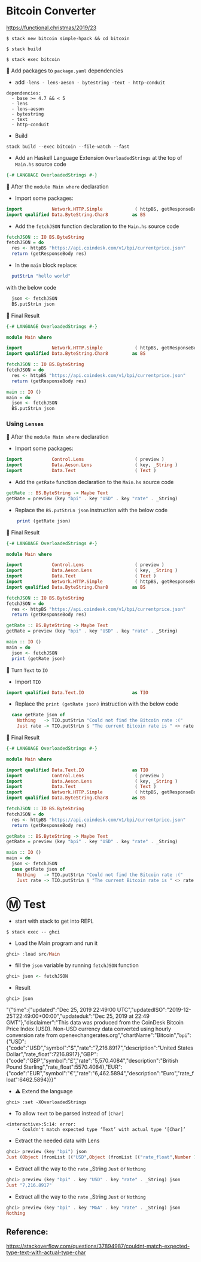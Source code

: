 # Bitcoin Converter

https://functional.christmas/2019/23


```
$ stack new bitcoin simple-hpack && cd bitcoin
```

```
$ stack build
```

```
$ stack exec bitcoin
``` 

:pushpin: Add packages to `package.yaml` dependencies

 * add `-lens - lens-aeson - bytestring -text - http-conduit`

```
dependencies:
  - base >= 4.7 && < 5
  - lens
  - lens-aeson
  - bytestring
  - text
  - http-conduit
```

* Build 

```
stack build --exec bitcoin --file-watch --fast
```

* Add an Haskell Language Extension `OverloadedStrings` at the top of `Main.hs` source code 

```Haskell
{-# LANGUAGE OverloadedStrings #-}
```

:pushpin: After the `module Main where` declaration

* Import some packages:

```Haskell
import           Network.HTTP.Simple            ( httpBS, getResponseBody )               
import qualified Data.ByteString.Char8         as BS
```

* Add the `fetchJSON` function declaration to the `Main.hs` source code 

```Haskell
fetchJSON :: IO BS.ByteString
fetchJSON = do
  res <- httpBS "https://api.coindesk.com/v1/bpi/currentprice.json"
  return (getResponseBody res)
```

* In the `main` block replace:

```Haskell
  putStrLn "hello world"
```

  with the below code

```Haskell
  json <- fetchJSON
  BS.putStrLn json
```

:bookmark: Final Result

```Haskell
{-# LANGUAGE OverloadedStrings #-}

module Main where

import           Network.HTTP.Simple            ( httpBS, getResponseBody )
import qualified Data.ByteString.Char8         as BS

fetchJSON :: IO BS.ByteString
fetchJSON = do
  res <- httpBS "https://api.coindesk.com/v1/bpi/currentprice.json"
  return (getResponseBody res)

main :: IO ()
main = do
  json <- fetchJSON
  BS.putStrLn json
```

### Using `Lenses`

:pushpin: After the `module Main where` declaration

* Import some packages:

```Haskell
import           Control.Lens                   ( preview )
import           Data.Aeson.Lens                ( key, _String )
import           Data.Text                      ( Text )
```

* Add the `getRate` function declaration to the `Main.hs` source code 

```Haskell
getRate :: BS.ByteString -> Maybe Text
getRate = preview (key "bpi" . key "USD" . key "rate" . _String)
```

* Replace the `BS.putStrLn json` instruction with the below code

```Haskell
    print (getRate json)
```

:bookmark: Final Result

```Haskell
{-# LANGUAGE OverloadedStrings #-}

module Main where

import           Control.Lens                   ( preview )
import           Data.Aeson.Lens                ( key, _String )
import           Data.Text                      ( Text )
import           Network.HTTP.Simple            ( httpBS, getResponseBody )
import qualified Data.ByteString.Char8         as BS

fetchJSON :: IO BS.ByteString
fetchJSON = do
  res <- httpBS "https://api.coindesk.com/v1/bpi/currentprice.json"
  return (getResponseBody res)

getRate :: BS.ByteString -> Maybe Text
getRate = preview (key "bpi" . key "USD" . key "rate" . _String)

main :: IO ()
main = do
  json <- fetchJSON
  print (getRate json)
```

:pushpin: Turn `Text` to `IO`

* Import `TIO`

```Haskell
import qualified Data.Text.IO                  as TIO
```

* Replace the `print (getRate json)` instruction with the below code


```Haskell
  case getRate json of
    Nothing   -> TIO.putStrLn "Could not find the Bitcoin rate :("
    Just rate -> TIO.putStrLn $ "The current Bitcoin rate is " <> rate <> " $"
```

:bookmark: Final Result

```Haskell
{-# LANGUAGE OverloadedStrings #-}

module Main where

import qualified Data.Text.IO                  as TIO
import           Control.Lens                   ( preview )
import           Data.Aeson.Lens                ( key, _String )
import           Data.Text                      ( Text )
import           Network.HTTP.Simple            ( httpBS, getResponseBody )
import qualified Data.ByteString.Char8         as BS

fetchJSON :: IO BS.ByteString
fetchJSON = do
  res <- httpBS "https://api.coindesk.com/v1/bpi/currentprice.json"
  return (getResponseBody res)

getRate :: BS.ByteString -> Maybe Text
getRate = preview (key "bpi" . key "USD" . key "rate" . _String)

main :: IO ()
main = do
  json <- fetchJSON
  case getRate json of
    Nothing   -> TIO.putStrLn "Could not find the Bitcoin rate :("
    Just rate -> TIO.putStrLn $ "The current Bitcoin rate is " <> rate <> " $"
```

# :m: Test

* start with stack to get into REPL

```
$ stack exec -- ghci
```

* Load the Main program and run it

```Haskell
ghci> :load src/Main
```

* fill the `json` variable by running `fetchJSON` function 

```Haskell
ghci> json <- fetchJSON
```

* Result

```
ghci> json
```
"{\"time\":{\"updated\":\"Dec 25, 2019 22:49:00 UTC\",\"updatedISO\":\"2019-12-25T22:49:00+00:00\",\"updateduk\":\"Dec 25, 2019 at 22:49 GMT\"},\"disclaimer\":\"This data was produced from the CoinDesk Bitcoin Price Index (USD). Non-USD currency data converted using hourly conversion rate from openexchangerates.org\",\"chartName\":\"Bitcoin\",\"`bpi`\":{\"USD\":{\"code\":\"USD\",\"symbol\":\"&#36;\",\"rate\":\"7,216.8917\",\"description\":\"United States Dollar\",\"rate_float\":7216.8917},\"GBP\":{\"code\":\"GBP\",\"symbol\":\"&pound;\",\"rate\":\"5,570.4084\",\"description\":\"British Pound Sterling\",\"rate_float\":5570.4084},\"EUR\":{\"code\":\"EUR\",\"symbol\":\"&euro;\",\"rate\":\"6,462.5894\",\"description\":\"Euro\",\"rate_float\":6462.5894}}}"


* :warning: Extend the language

```
ghci> :set -XOverloadedStrings
```

* To allow `Text` to be parsed instead of `[Char]`


```
<interactive>:5:14: error:
    • Couldn't match expected type ‘Text’ with actual type ‘[Char]’
```

* Extract the needed data with Lens

```Haskell
ghci> preview (key "bpi") json
Just (Object (fromList [("USD",Object (fromList [("rate_float",Number 7197.9167),("symbol",String "&#36;"),("rate",String "7,197.9167"),("code",String "USD"),("description",String "United States Dollar")])),("EUR",Object (fromList [("rate_float",Number 6445.5976),("symbol",String "&euro;"),("rate",String "6,445.5976"),("code",String "EUR"),("description",String "Euro")])),("GBP",Object (fromList [("rate_float",Number 5555.7624),("symbol",String "&pound;"),("rate",String "5,555.7624"),("code",String "GBP"),("description",String "British Pound Sterling")]))]))
```

* Extract all the way to the `rate` _String `Just` or `Nothing`

```Haskell
ghci> preview (key "bpi" . key "USD" . key "rate" . _String) json
Just "7,216.8917"
```


* Extract all the way to the `rate` _String `Just` or `Nothing`

```Haskell
ghci> preview (key "bpi" . key "MGA" . key "rate" . _String) json
Nothing
```

## Reference:

https://stackoverflow.com/questions/37894987/couldnt-match-expected-type-text-with-actual-type-char
